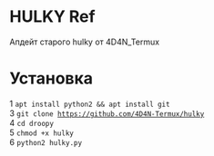# HULKY Ref
Апдейт старого hulky от 4D4N_Termux

# Установка
1 <code>apt install python2 && apt install git</code>  
3 <code>git clone https://github.com/4D4N-Termux/hulky</code>  
4 <code>cd droopy</code>  
5 <code>chmod +x hulky</code>  
6 <code>python2 hulky.py</code>   

